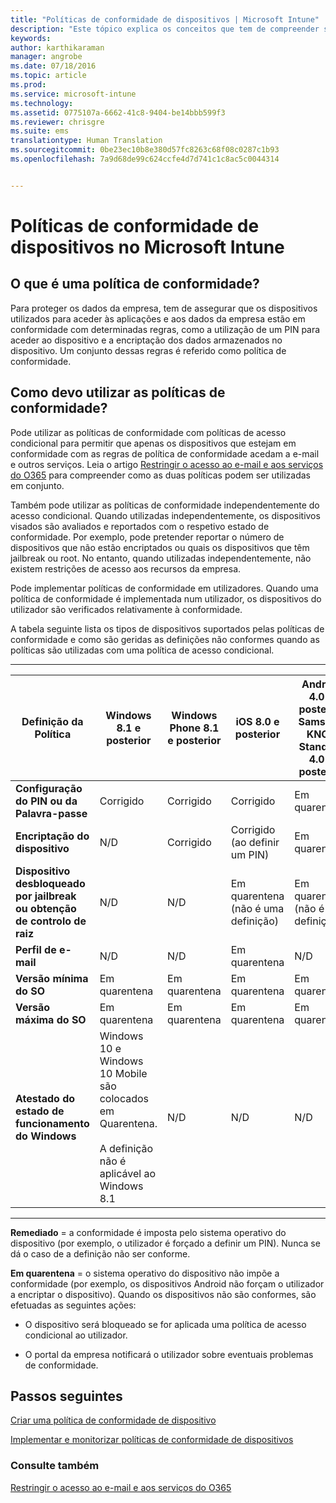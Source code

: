 ```yaml
---
title: "Políticas de conformidade de dispositivos | Microsoft Intune"
description: "Este tópico explica os conceitos que tem de compreender sobre o que são as políticas de conformidade do dispositivo e como funcionam."
keywords: 
author: karthikaraman
manager: angrobe
ms.date: 07/18/2016
ms.topic: article
ms.prod: 
ms.service: microsoft-intune
ms.technology: 
ms.assetid: 0775107a-6662-41c8-9404-be14bbb599f3
ms.reviewer: chrisgre
ms.suite: ems
translationtype: Human Translation
ms.sourcegitcommit: 0be23ec10b8e380d57fc8263c68f08c0287c1b93
ms.openlocfilehash: 7a9d68de99c624ccfe4d7d741c1c8ac5c0044314


---
```


# Políticas de conformidade de dispositivos no Microsoft Intune
## O que é uma política de conformidade?
Para proteger os dados da empresa, tem de assegurar que os dispositivos utilizados para aceder às aplicações e aos dados da empresa estão em conformidade com determinadas regras, como a utilização de um PIN para aceder ao dispositivo e a encriptação dos dados armazenados no dispositivo. Um conjunto dessas regras é referido como política de conformidade.

## Como devo utilizar as políticas de conformidade?
Pode utilizar as políticas de conformidade com políticas de acesso condicional para permitir que apenas os dispositivos que estejam em conformidade com as regras de política de conformidade acedam a e-mail e outros serviços. Leia o artigo [Restringir o acesso ao e-mail e aos serviços do O365](restrict-access-to-email-and-o365-services-with-microsoft-intune.md) para compreender como as duas políticas podem ser utilizadas em conjunto.

Também pode utilizar as políticas de conformidade independentemente do acesso condicional. Quando utilizadas independentemente, os dispositivos visados são avaliados e reportados com o respetivo estado de conformidade. Por exemplo, pode pretender reportar o número de dispositivos que não estão encriptados ou quais os dispositivos que têm jailbreak ou root. No entanto, quando utilizadas independentemente, não existem restrições de acesso aos recursos da empresa.

Pode implementar políticas de conformidade em utilizadores. Quando uma política de conformidade é implementada num utilizador, os dispositivos do utilizador são verificados relativamente à conformidade.

A tabela seguinte lista os tipos de dispositivos suportados pelas políticas de conformidade e como são geridas as definições não conformes quando as políticas são utilizadas com uma política de acesso condicional.

-----------------------------

|Definição da Política| Windows 8.1 e posterior| Windows Phone 8.1 e posterior| iOS 8.0 e posterior|Android 4.0 e posterior<br/>Samsung KNOX Standard 4.0 e posterior|
|-----|----|----|----|----|
|**Configuração do PIN ou da Palavra-passe** |Corrigido|Corrigido|Corrigido|Em quarentena|
|**Encriptação do dispositivo**|N/D|Corrigido|Corrigido (ao definir um PIN)|Em quarentena|
|**Dispositivo desbloqueado por jailbreak ou obtenção de controlo de raiz**|N/D|N/D|Em quarentena (não é uma definição)|Em quarentena (não é uma definição)|
|**Perfil de e-mail**|N/D|N/D|Em quarentena|N/D|
|**Versão mínima do SO**|Em quarentena|Em quarentena|Em quarentena|Em quarentena|
|**Versão máxima do SO**|Em quarentena| Em quarentena| Em quarentena| Em quarentena|
|**Atestado do estado de funcionamento do Windows**|Windows 10 e Windows 10 Mobile são colocados em Quarentena.<br /><br />A definição não é aplicável ao Windows 8.1|N/D|N/D|N/D|

------------------------------

**Remediado** = a conformidade é imposta pelo sistema operativo do dispositivo (por exemplo, o utilizador é forçado a definir um PIN).  Nunca se dá o caso de a definição não ser conforme.

**Em quarentena** = o sistema operativo do dispositivo não impõe a conformidade (por exemplo, os dispositivos Android não forçam o utilizador a encriptar o dispositivo). Quando os dispositivos não são conformes, são efetuadas as seguintes ações:

-   O dispositivo será bloqueado se for aplicada uma política de acesso condicional ao utilizador.

-   O portal da empresa notificará o utilizador sobre eventuais problemas de conformidade.

## Passos seguintes
[Criar uma política de conformidade de dispositivo](create-a-device-compliance-policy-in-microsoft-intune.md)

[Implementar e monitorizar políticas de conformidade de dispositivos](deploy-and-monitor-a-device-compliance-policy-in-microsoft-intune.md)

### Consulte também
[Restringir o acesso ao e-mail e aos serviços do O365](restrict-access-to-email-and-o365-services-with-microsoft-intune.md)



<!--HONumber=Sep16_HO2-->


